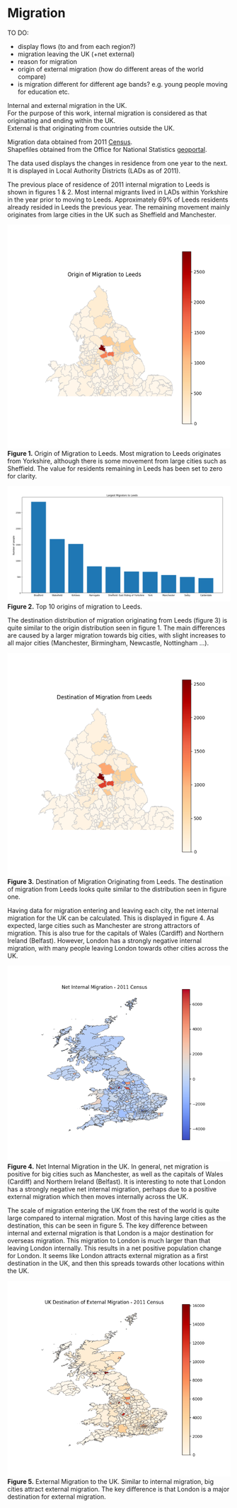 # Migration

TO DO:
- display flows (to and from each region?)
- migration leaving the UK (+net external)
- reason for migration
- origin of external migration (how do different areas of the world compare)
- is migration different for different age bands? e.g. young people moving for education etc.

Internal and external migration in the UK.    
For the purpose of this work, internal migration is considered as that originating and ending within the UK.    
External is that originating from countries outside the UK.

Migration data obtained from 2011 [Census](https://www.nomisweb.co.uk/census/2011/origin_destination).            
Shapefiles obtained from the Office for National Statistics [geoportal](http://geoportal1-ons.opendata.arcgis.com/datasets/fab4feab211c4899b602ecfbfbc420a3_2).

The data used displays the changes in residence from one year to the next. It is displayed in Local Authority Districts (LADs as of 2011).

The previous place of residence of 2011 internal migration to Leeds is shown in figures 1 & 2. Most internal migrants lived in LADs within Yorkshire in the year prior to moving to Leeds. Approximately 69% of Leeds residents already resided in Leeds the previous year. The remaining movement mainly originates from large cities in the UK such as Sheffield and Manchester.

![Migration to Leeds](img/migration_to_Leeds.png)     
**Figure 1.** Origin of Migration to Leeds. Most migration to Leeds originates from  Yorkshire, although there is some movement from large cities such as Sheffield. The value for residents remaining in Leeds has been set to zero for clarity.

![top 10 to Leeds](img/top10_to_Leeds.png)    
**Figure 2.** Top 10 origins of migration to Leeds.        

The destination distribution of migration originating from Leeds (figure 3) is quite similar to the origin distribution seen in figure 1. The main differences are caused by a larger migration towards big cities, with slight increases to all major cities (Manchester, Birmingham, Newcastle, Nottingham ...). 

![Migration from Leeds](img/migration_from_Leeds.png)    
**Figure 3.** Destination of Migration Originating from Leeds. The destination of migration from Leeds looks quite similar to the distribution seen in figure one.   

Having data for migration entering and leaving each city, the net internal migration for the UK can be calculated. This is displayed in figure 4. As expected, large cities such as Manchester are strong attractors of migration. This is also true for the capitals of Wales (Cardiff) and Northern Ireland (Belfast). However, London has a strongly negative internal migration, with many people leaving London towards other cities across the UK.

![Net Internal Migration](img/net_internal_migration.png)    
**Figure 4.** Net Internal Migration in the UK. In general, net migration is positive for big cities such as Manchester, as well as the capitals of Wales (Cardiff) and Northern Ireland (Belfast). It is interesting to note that London has a strongly negative net internal migration, perhaps due to a positive external migration which then moves internally across the UK.    

The scale of migration entering the UK from the rest of the world is quite large compared to internal migration. Most of this having large cities as the destination, this can be seen in figure 5. The key difference between internal and external migration is that London is a major destination for overseas migration. This migration to London is much larger than that leaving London internally. This results in a net positive population change for London. It seems like London attracts external migration as a first destination in the UK, and then this spreads towards other locations within the UK. 

![External Migration](img/external_migration_to_UK.png)        
**Figure 5.** External Migration to the UK. Similar to internal migration, big cities attract external migration. The key difference is that London is a major destination for external migration.     
